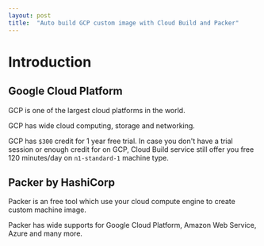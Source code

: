 ```yaml
---
layout: post
title:  "Auto build GCP custom image with Cloud Build and Packer"
---
```


# Introduction

## Google Cloud Platform

GCP is one of the largest cloud platforms in the world.

GCP has wide cloud computing, storage and networking.

GCP has `$300` credit for 1 year free trial. In case you don't have a trial session or enough credit for on GCP, Cloud Build service still offer you free 120 minutes/day on `n1-standard-1` machine type.

## Packer by HashiCorp

Packer is an free tool which use your cloud compute engine to create custom machine image.

Packer has wide supports for Google Cloud Platform, Amazon Web Service, Azure and many more.